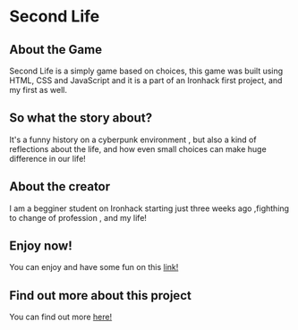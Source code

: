 <h1>Second Life</h1>

<h2>About the Game</h2>

Second Life is a simply game based on choices, this game was built using HTML, CSS and JavaScript and it is a part of an Ironhack first project, and my first as well.

<h2>So what the story about?</h2>
It's a funny history on a cyberpunk environment , but also a kind of reflections about the life, and how even small choices can make huge difference in our life!

<h2>About the creator</h2>
I am a begginer student on Ironhack starting just three weeks ago ,fighthing to change of profession , and my life!

<h2>Enjoy now!</h2>
You can enjoy and have some fun on this <a href="https://andyss-maker.github.io/projectSecondLife/">link!</a>

<h2>Find out more about this project</h2>
You can find out more <a href="https://github.com/AndySS-Maker/projectSecondLife">here!</a>
